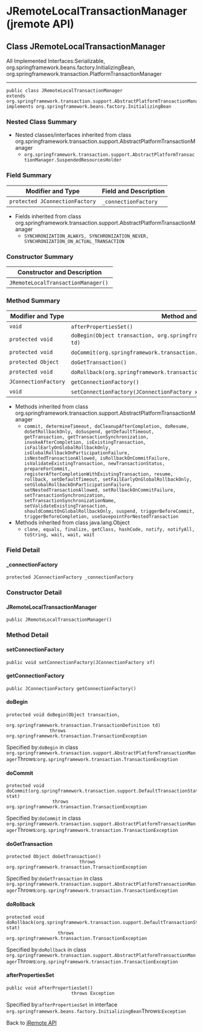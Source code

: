 # JRemoteLocalTransactionManager (jremote API)

<PageHeader />

## Class JRemoteLocalTransactionManager

All Implemented Interfaces:Serializable, org.springframework.beans.factory.InitializingBean, org.springframework.transaction.PlatformTransactionManager
* * *


```
public class JRemoteLocalTransactionManager
extends org.springframework.transaction.support.AbstractPlatformTransactionManager
implements org.springframework.beans.factory.InitializingBean
```

### Nested Class Summary

- Nested classes/interfaces inherited from class org.springframework.transaction.support.AbstractPlatformTransactionManager
    - `org.springframework.transaction.support.AbstractPlatformTransactionManager.SuspendedResourcesHolder`






### Field Summary


| Modifier and Type<br> | Field and Description<br> |
| --- | --- |
| `protected JConnectionFactory`<br> | `_connectionFactory` <br> |


- Fields inherited from class org.springframework.transaction.support.AbstractPlatformTransactionManager
    - `SYNCHRONIZATION_ALWAYS, SYNCHRONIZATION_NEVER, SYNCHRONIZATION_ON_ACTUAL_TRANSACTION`






### Constructor Summary


| Constructor and Description<br> |
| --- |
| `JRemoteLocalTransactionManager()` <br> |






### Method Summary


| Modifier and Type<br> | Method and Description<br> |
| --- | --- |
| `void`<br> | `afterPropertiesSet()` <br> |
| `protected void`<br> | `doBegin(Object transaction, org.springframework.transaction.TransactionDefinition td)` <br> |
| `protected void`<br> | `doCommit(org.springframework.transaction.support.DefaultTransactionStatus stat)` <br> |
| `protected Object`<br> | `doGetTransaction()` <br> |
| `protected void`<br> | `doRollback(org.springframework.transaction.support.DefaultTransactionStatus stat)` <br> |
| `JConnectionFactory`<br> | `getConnectionFactory()` <br> |
| `void`<br> | `setConnectionFactory(JConnectionFactory xf)` <br> |


- Methods inherited from class org.springframework.transaction.support.AbstractPlatformTransactionManager
    - `commit, determineTimeout, doCleanupAfterCompletion, doResume, doSetRollbackOnly, doSuspend, getDefaultTimeout, getTransaction, getTransactionSynchronization, invokeAfterCompletion, isExistingTransaction, isFailEarlyOnGlobalRollbackOnly, isGlobalRollbackOnParticipationFailure, isNestedTransactionAllowed, isRollbackOnCommitFailure, isValidateExistingTransaction, newTransactionStatus, prepareForCommit, registerAfterCompletionWithExistingTransaction, resume, rollback, setDefaultTimeout, setFailEarlyOnGlobalRollbackOnly, setGlobalRollbackOnParticipationFailure, setNestedTransactionAllowed, setRollbackOnCommitFailure, setTransactionSynchronization, setTransactionSynchronizationName, setValidateExistingTransaction, shouldCommitOnGlobalRollbackOnly, suspend, triggerBeforeCommit, triggerBeforeCompletion, useSavepointForNestedTransaction`
- Methods inherited from class java.lang.Object
    - `clone, equals, finalize, getClass, hashCode, notify, notifyAll, toString, wait, wait, wait`

### Field Detail

#### \_connectionFactory

```
protected JConnectionFactory _connectionFactory
```



### 


### Constructor Detail

#### JRemoteLocalTransactionManager

```
public JRemoteLocalTransactionManager()
```



### 


### Method Detail

#### setConnectionFactory

```
public void setConnectionFactory(JConnectionFactory xf)
```

#### 


#### getConnectionFactory

```
public JConnectionFactory getConnectionFactory()
```

#### 


#### doBegin

```
protected void doBegin(Object transaction,
                       org.springframework.transaction.TransactionDefinition td)
                throws org.springframework.transaction.TransactionException
```
Specified by:`doBegin` in class `org.springframework.transaction.support.AbstractPlatformTransactionManager`Throws:`org.springframework.transaction.TransactionException`
#### 


#### doCommit

```
protected void doCommit(org.springframework.transaction.support.DefaultTransactionStatus stat)
                 throws org.springframework.transaction.TransactionException
```
Specified by:`doCommit` in class `org.springframework.transaction.support.AbstractPlatformTransactionManager`Throws:`org.springframework.transaction.TransactionException`
#### 


#### doGetTransaction

```
protected Object doGetTransaction()
                           throws org.springframework.transaction.TransactionException
```
Specified by:`doGetTransaction` in class `org.springframework.transaction.support.AbstractPlatformTransactionManager`Throws:`org.springframework.transaction.TransactionException`
#### 


#### doRollback

```
protected void doRollback(org.springframework.transaction.support.DefaultTransactionStatus stat)
                   throws org.springframework.transaction.TransactionException
```
Specified by:`doRollback` in class `org.springframework.transaction.support.AbstractPlatformTransactionManager`Throws:`org.springframework.transaction.TransactionException`
#### 


#### afterPropertiesSet

```
public void afterPropertiesSet()
                        throws Exception
```
Specified by:`afterPropertiesSet` in interface `org.springframework.beans.factory.InitializingBean`Throws:`Exception`

Back to [jRemote API](../../../../jremote-api/README.md)

  
<PageFooter />
